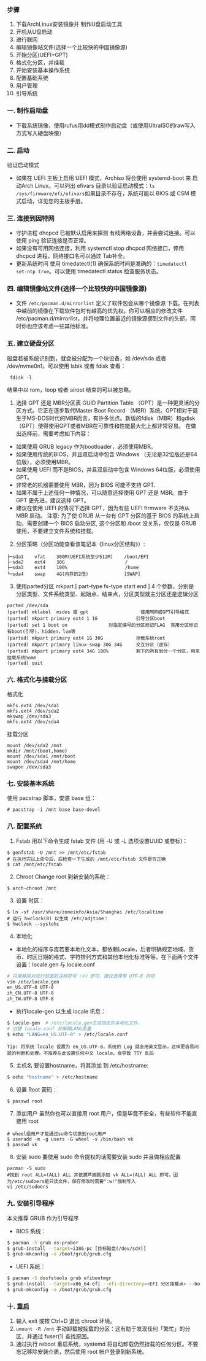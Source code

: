 ### 步骤
1. 下载ArchLinux安装镜像并 制作U盘启动工具
2. 开机从U盘启动
3. 进行联网
4. 编辑镜像站文件(选择一个比较快的中国镜像源)
5. 开始分区(UEFI+GPT)
6. 格式化分区，并挂载
7. 开始安装基本操作系统
8. 配置基础系统
9. 用户管理
10. 引导系统

### 一. 制作启动盘
* 下载系统镜像，使用rufus用dd模式制作启动盘（或使用UltraISO的raw写入方式写入硬盘映像）
### 二. 启动
验证启动模式
* 如果在 UEFI 主板上启用 UEFI 模式，Archiso 将会使用 systemd-boot 来 启动Arch Linux。可以列出 efivars 目录以验证启动模式：`ls /sys/firmware/efi/efivars`如果目录不存在，系统可能以 BIOS 或 CSM 模式启动，详见您的主板手册。

### 三. 连接到因特网
* 守护进程 dhcpcd 已被默认启用来探测 有线网络设备，并会尝试连接。可以使用 ping 验证连接是否正常。
* 如果没有可用网络连接，利用 systemctl stop dhcpcd 网络接口，停用 dhcpcd 进程，网络接口名可以通过 Tab补全。
* 更新系统时间
使用 timedatectl(1) 确保系统时间是准确的：`timedatectl set-ntp true`。可以使用 timedatectl status 检查服务状态。

### 四. 编辑镜像站文件(选择一个比较快的中国镜像源)
* 文件 `/etc/pacman.d/mirrorlist` 定义了软件包会从哪个镜像源 下载。在列表中越前的镜像在下载软件包时有越高的优先权。你可以相应的修改文件 /etc/pacman.d/mirrorlist，并将地理位置最近的镜像源挪到文件的头部，同时你也应该考虑一些其他标准。

### 五. 建立硬盘分区
磁盘若被系统识别到，就会被分配为一个块设备，如 /dev/sda 或者 /dev/nvme0n1。可以使用 lsblk 或者 fdisk 查看：
```
 fdisk -l
```
结果中以 rom，loop 或者 airoot 结束的可以被忽略。
1. 选择 GPT 还是 MBR分区表
GUID Partition Table （GPT）是一种更灵活的分区方式。它正在逐步取代Master Boot Record （MBR）系统。GPT相对于诞生于MS-DOS时代的MBR而言，有许多优点。新版的fdisk（MBR）和gdisk（GPT）使得使用GPT或者MBR在可靠性和性能最大化上都非常容易。
在做出选择前，需要考虑如下内容：
* 如果使用 GRUB legacy 作为bootloader，必须使用MBR。
* 如果使用传统的BIOS，并且双启动中包含 Windows （无论是32位版还是64位版），必须使用MBR。
* 如果使用 UEFI 而不是BIOS，并且双启动中包含 Windows 64位版，必须使用GPT。
* 非常老的机器需要使用 MBR，因为 BIOS 可能不支持 GPT.
* 如果不属于上述任何一种情况，可以随意选择使用 GPT 还是 MBR。由于 GPT 更先进，建议选择 GPT。
* 建议在使用 UEFI 的情况下选择 GPT，因为有些 UEFI firmware 不支持从 MBR 启动。
注意: 为了使 GRUB 从一台有 GPT 分区的基于 BIOS 的系统上启动，需要创建一个 BIOS 启动分区, 这个分区和 /boot 没关系，仅仅是 GRUB 使用，不要建立文件系统和挂载。

2. 分区策略（分区功能查看该笔记本《linux分区结构》）:
```
├─sda1    vfat    300M(UEFI系统至少512M)    /boot/EFI
├─sda2    ext4    30G                      /
├─sda3    ext4    100%                     /home
└─sda4    swap    4G(内存的2倍)             [SWAP]
```
3. 使用parted分区
mkpart [ part-type fs-type start end ]    4 个参数，分别是 分区类型、文件系统类型、起始点、结束点，分区类型就主分区还是逻辑分区
```
parted /dev/sda
(parted) mklabel  msdos 或 gpt                   使用MBR或GPT引导格式
(parted) mkpart primary ext4 1 1G              引导分区boot 
(parted) set 1 boot on               对指定编号的分区标记FLAG  常用分区标记有boot(引导)，hidden，lvm等
(parted) mkpart primary ext4 1G 30G            挂载系统root
(parted) mkpart primary linux-swap 30G 34G     交互分区（虚存）
(parted) mkpart primary ext4 34G 100%          剩下的所有划分一个分区，用来挂载系统home
(parted) quit
```
### 六. 格式化与挂载分区
格式化
```
mkfs.ext4 /dev/sda1
mkfs.ext4 /dev/sda2
mkswap /dev/sda3
mkfs.ext4 /dev/sda4
```
挂载分区
```
mount /dev/sda2 /mnt
mkdir /mnt/{boot,home}
mount /dev/sda1 /mnt/boot
mount /dev/sda4 /mnt/home
swapon /dev/sda3
```

### 七. 安装基本系统
使用 pacstrap 脚本，安装 base 组：
```
# pacstrap -i /mnt base base-devel
```

### 八. 配置系统
1. Fstab
用以下命令生成 fstab 文件 (用 -U 或 -L 选项设置UUID 或卷标)：
```
$ genfstab -U /mnt >> /mnt/etc/fstab
# 在执行完以上命令后，后检查一下生成的 /mnt/etc/fstab 文件是否正确
$ cat /mnt/etc/fstab
```

2. Chroot
Change root 到新安装的系统：
```
$ arch-chroot /mnt
```

3. 设置 时区：
```
$ ln -sf /usr/share/zoneinfo/Asia/Shanghai /etc/localtime
# 运行 hwclock(8) 以生成 /etc/adjtime：
$ hwclock --systohc
```
4. 本地化
* 本地化的程序与库若要本地化文本，都依赖Locale，后者明确规定地域、货币、时区日期的格式、字符排列方式和其他本地化标准等等。在下面两个文件设置：locale.gen 与 locale.conf

```bash
# 只需移除对应行前面的注释符号（＃）即可，建议选择带 UTF-8 的项
vim /etc/locale.gen
en_US.UTF-8 UTF-8
zh_CN.UTF-8 UTF-8
zh_TW.UTF-8 UTF-8
```
* 执行locale-gen 以生成 locale 讯息：
```bash
$ locale-gen  # /etc/locale.gen生成指定的本地化文件。
# 创建 locale.conf 并编辑LANG变量
$ echo "LANG=en_US.UTF-8" > /etc/locale.conf
```
`Tip: 将系统 locale 设置为 en_US.UTF-8，系统的 Log 就会用英文显示，这样更容易问题的判断和处理。不推荐在此设置任何中文 locale，会导致 TTY 乱码`

5. 主机名
要设置hostname，将其添加 到 /etc/hostname:
```bash
$ echo "hostname" > /etc/hostname
```

6. 设置 Root 密码：
```bash
$ passwd root
```
7. 添加用户
虽然你也可以直接用 root 用户，但是毕竟不安全，有些软件不能直接用 root 
```
# wheel组用户才能通过su命令切换到root用户
$ useradd -m -g users -G wheel -s /bin/bash vk
$ passwd vk
```

8. 安装 sudo
 要使用 sudo 命令提权的话需要安装 sudo 并且做相应配置
```
pacman -S sudo
#找到 root ALL=(ALL) ALL 并依葫芦画瓢添加 vk ALL=(ALL) ALL 即可。因为/etc/sudoers是只读文件，保存修改时需要":w!"强制写入
vi /etc/sudoers
```

### 九. 安装引导程序
本文推荐 GRUB 作为引导程序
* BIOS 系统：
```bash
$ pacman -S grub os-prober
$ grub-install --target=i386-pc [目标磁盘(/dev/sdX)]
$ grub-mkconfig -o /boot/grub/grub.cfg
```
* UEFI 系统：
```bash
$ pacman -S dosfstools grub efibootmgr
$ grub-install --target=x86_64-efi --efi-directory=<EFI 分区挂载点> --bootloader-id=grub
$ grub-mkconfig -o /boot/grub/grub.cfg
``` 
### 十. 重启
1. 输入 exit 或按 Ctrl+D 退出 chroot 环境。
2. `umount -R /mnt` 手动卸载被挂载的分区：这有助于发现任何「繁忙」的分区，并通过 fuser(1) 查找原因。
3. 通过执行 reboot 重启系统，systemd 将自动卸载仍然挂载的任何分区。不要忘记移除安装介质，然后使用 root 帐户登录到新系统。
